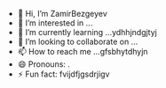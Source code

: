 - 👋 Hi, I’m ZamirBezgeyev
- 👀 I’m interested in ...
- 🌱 I’m currently learning ...ydhhjndgjtyj
- 💞️ I’m looking to collaborate on ...
- 📫 How to reach me ...gfsbhytdhyjn
- 😄 Pronouns: .
- ⚡ Fun fact: fvijdfjgsdrjigv
<!---
ZamirBezgeyev/ZamirBezgeyev is a ✨ special ✨ repository because its `README.md` (this file) appears on your GitHub profile.
You can click the Preview link to take a look at your changes.
--->
